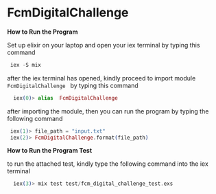 # FcmDigitalChallenge

**How to Run the Program**

Set up  elixir on your laptop and open your iex terminal by typing this command

```elixir
 iex -S mix 
```

after the iex terminal has opened, kindly proceed to import module ``FcmDigitalChallenge `` by typing  this command

```elixir
  iex(0)> alias  FcmDigitalChallenge
```

 after importing the module, then you can run the program by typing the following command

```elixir
 iex(1)> file_path = "input.txt"
 iex(2)> FcmDigitalChallenge.format(file_path)
```

 **How to Run the Program Test**

 to run the attached test, kindly type the following command into the iex terminal

```elixir
  iex(3)> mix test test/fcm_digital_challenge_test.exs
```
